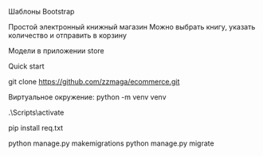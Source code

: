 Шаблоны Bootstrap

Простой электронный книжный магазин
Можно выбрать книгу, указать количество и отправить в корзину

Модели в приложении store 

Quick start

git clone https://github.com/zzmaga/ecommerce.git

Виртуальное окружение:  python -m venv venv

.\Scripts\activate

pip install req.txt

python manage.py makemigrations
python manage.py migrate

